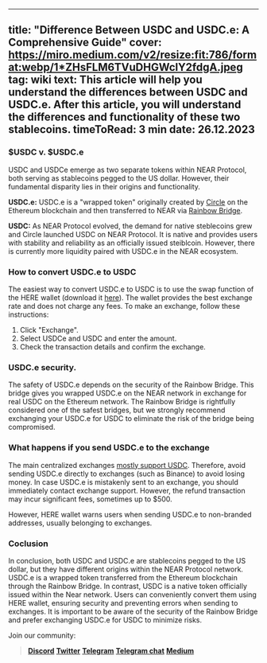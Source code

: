 -----
title: "Difference Between USDC and USDC.e: A Comprehensive Guide"
cover: https://miro.medium.com/v2/resize:fit:786/format:webp/1*ZHsFLM6TVuDHGWclY2fdgA.jpeg
tag: wiki
text: This article will help you understand the differences between USDC and USDC.e. After this article, you will understand the differences and functionality of these two stablecoins.
timeToRead: 3 min
date: 26.12.2023
-----

### $USDC v. $USDC.e

USDC and USDCe emerge as two separate tokens within NEAR Protocol, both serving as stablecoins pegged to the US dollar. However, their fundamental disparity lies in their origins and functionality.

**USDC.e:** 
USDC.e is a "wrapped token" originally created by [Circle](https://www.circle.com/en/) on the Ethereum blockchain and then transferred to NEAR via [Rainbow Bridge](https://rainbowbridge.app/).

**USDC:**
As NEAR Protocol evolved, the demand for native steblecoins grew and Circle launched USDC on NEAR Protocol. It is native and provides users with stability and reliability as an officially issued steiblcoin. However, there is currently more liquidity paired with USDC.e in the NEAR ecosystem.

### How to convert USDC.e to USDC

The easiest way to convert USDC.e to USDC is to use the swap function of the HERE wallet (download it [here](https://download.herewallet.app/blog)). The wallet provides the best exchange rate and does not charge any fees. To make an exchange, follow these instructions:

1. Click "Exchange".
2. Select USDCe and USDC and enter the amount.
3. Check the transaction details and confirm the exchange.

### USDC.e security.

The safety of USDC.e depends on the security of the Rainbow Bridge. This bridge gives you wrapped USDC.e on the NEAR network in exchange for real USDC on the Ethereum network. The Rainbow Bridge is rightfully considered one of the safest bridges, but we strongly recommend exchanging your USDC.e for USDC to eliminate the risk of the bridge being compromised.

### What happens if you send USDC.e to the exchange

The main centralized exchanges [mostly support USDC](https://www.binance.com/en/support/announcement/binance-completes-integration-of-usd-coin-usdc-on-near-protocol-network-opens-deposits-and-withdrawals-1ade588ceb9845b78ec785f123b986fd). Therefore, avoid sending USDC.e directly to exchanges (such as Binance) to avoid losing money. In case USDC.e is mistakenly sent to an exchange, you should immediately contact exchange support. However, the refund transaction may incur significant fees, sometimes up to $500.

However, HERE wallet warns users when sending USDC.e to non-branded addresses, usually belonging to exchanges.

### Coclusion

In conclusion, both USDC and USDC.e are stablecoins pegged to the US dollar, but they have different origins within the NEAR Protocol network. USDC.e is a wrapped token transferred from the Ethereum blockchain through the Rainbow Bridge. In contrast, USDC is a native token officially issued within the Near network. Users can conveniently convert them using HERE wallet, ensuring security and preventing errors when sending to exchanges. It is important to be aware of the security of the Rainbow Bridge and prefer exchanging USDC.e for USDC to minimize risks.

Join our community:
> [**Discord**](https://discord.gg/AfB5cvtFXH)
> [**Twitter**](https://twitter.com/here_wallet)
> [**Telegram**](https://t.me/herewallet)
> [**Telegram chat**](https://t.me/herewalletchat)
> [**Medium**](https://medium.com/@nearhere)
